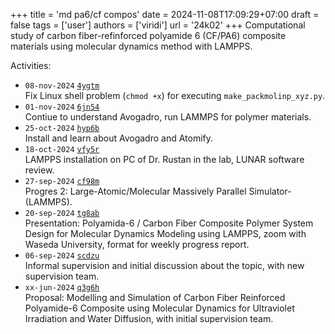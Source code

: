 +++
title = 'md pa6/cf compos'
date = 2024-11-08T17:09:29+07:00
draft = false
tags = ['user']
authors = ['viridi']
url = '24k02'
+++
Computational study of carbon fiber-refinforced polyamide 6 (CF/PA6) composite materials using molecular dynamics method with LAMPPS.

<!--more-->

Activities:
+ `08-nov-2024` [`4ygtm`](https://osf.io/4ygtm) \
Fix Linux shell problem (`chmod +x`) for executing `make_packmolinp_xyz.py`.
+ `01-nov-2024` [`6jn54`](https://osf.io/6jn54) \
Contiue to understand Avogadro, run LAMMPS for polymer materials.
+ `25-oct-2024` [`hyp6b`](https://osf.io/hyp6b) \
Install and learn about Avogadro and Atomify.
+ `18-oct-2024` [`vfy5r`](https://osf.io/vfy5r) \
LAMPPS installation on PC of Dr. Rustan in the lab, LUNAR software review.
+ `27-sep-2024` [`cf98m`](https://osf.io/cf98m) \
Progres 2: Large-Atomic/Molecular Massively Parallel Simulator-(LAMMPS).
+ `20-sep-2024` [`tg8ab`](https://osf.io/tg8ab) \
Presentation: Polyamida-6 / Carbon Fiber Composite Polymer System Design for Molecular Dynamics Modeling using LAMPPS, zoom with Waseda University, format for weekly progress report.
+ `06-sep-2024` [`scdzu`](https://osf.io/scdzu) \
Informal supervision and initial discussion about the topic, with new supervision team.
+ `xx-jun-2024` [`q3g6h`](https://osf.io/q3g6h) \
Proposal: Modelling and Simulation of Carbon Fiber Reinforced Polyamide-6 Composite using Molecular Dynamics for Ultraviolet Irradiation and Water Diffusion, with initial supervision team.